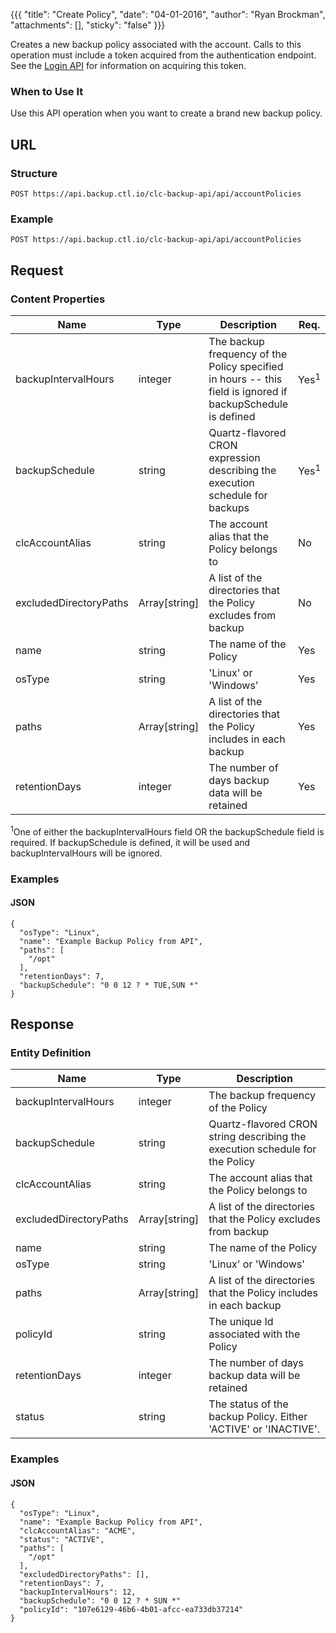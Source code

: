 {{{
  "title": "Create Policy",
  "date": "04-01-2016",
  "author": "Ryan Brockman",
  "attachments": [],
  "sticky": "false"
}}}

Creates a new backup policy associated with the account. Calls to this operation must include a token acquired from the authentication endpoint. See the [Login API](../Authentication/login.md) for information on acquiring this token.

### When to Use It

Use this API operation when you want to create a brand new backup policy.

## URL

### Structure

    POST https://api.backup.ctl.io/clc-backup-api/api/accountPolicies

### Example

    POST https://api.backup.ctl.io/clc-backup-api/api/accountPolicies

## Request

### Content Properties

| Name | Type | Description | Req. |
| --- | --- | --- | --- |
| backupIntervalHours | integer | The backup frequency of the Policy specified in hours -- this field is ignored if backupSchedule is defined | Yes<sup>1</sup> |
| backupSchedule | string | Quartz-flavored CRON expression describing the execution schedule for backups | Yes<sup>1</sup> |
| clcAccountAlias | string | The account alias that the Policy belongs to | No |
| excludedDirectoryPaths | Array[string] | A list of the directories that the Policy excludes from backup | No |
| name | string | The name of the Policy | Yes |
| osType | string | 'Linux' or 'Windows' | Yes |
| paths | Array[string] | A list of the directories that the Policy includes in each backup | Yes |
| retentionDays | integer | The number of days backup data will be retained | Yes |

<sup>1</sup>One of either the backupIntervalHours field OR the backupSchedule field is required. If backupSchedule is defined, it will be used and backupIntervalHours will be ignored.

### Examples

#### JSON

    {
      "osType": "Linux",
      "name": "Example Backup Policy from API",
      "paths": [
        "/opt"
      ],
      "retentionDays": 7,
      "backupSchedule": "0 0 12 ? * TUE,SUN *"
    }


## Response

### Entity Definition

| Name | Type | Description |
| --- | --- | --- |
| backupIntervalHours | integer | The backup frequency of the Policy |
| backupSchedule | string | Quartz-flavored CRON string describing the execution schedule for the Policy |
| clcAccountAlias | string | The account alias that the Policy belongs to |
| excludedDirectoryPaths | Array[string] | A list of the directories that the Policy excludes from backup |
| name | string | The name of the Policy |
| osType | string | 'Linux' or 'Windows' |
| paths | Array[string] | A list of the directories that the Policy includes in each backup |
| policyId | string | The unique Id associated with the Policy |
| retentionDays | integer | The number of days backup data will be retained |
| status | string | The status of the backup Policy.  Either 'ACTIVE' or 'INACTIVE'. |

### Examples

#### JSON

    {
      "osType": "Linux",
      "name": "Example Backup Policy from API",
      "clcAccountAlias": "ACME",
      "status": "ACTIVE",
      "paths": [
        "/opt"
      ],
      "excludedDirectoryPaths": [],
      "retentionDays": 7,
      "backupIntervalHours": 12,
      "backupSchedule": "0 0 12 ? * SUN *"
      "policyId": "107e6129-46b6-4b01-afcc-ea733db37214"
    }
